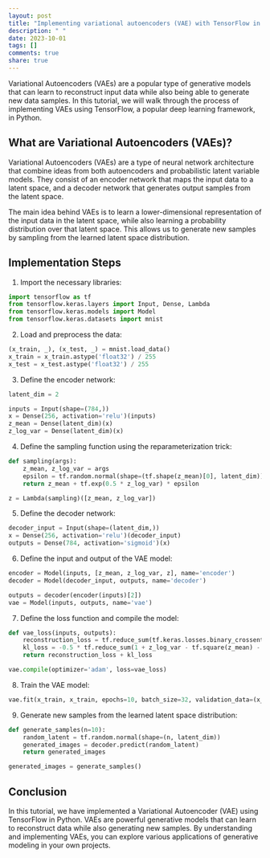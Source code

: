 ```yaml
---
layout: post
title: "Implementing variational autoencoders (VAE) with TensorFlow in Python"
description: " "
date: 2023-10-01
tags: []
comments: true
share: true
---
```


Variational Autoencoders (VAEs) are a popular type of generative models that can learn to reconstruct input data while also being able to generate new data samples. In this tutorial, we will walk through the process of implementing VAEs using TensorFlow, a popular deep learning framework, in Python.

## What are Variational Autoencoders (VAEs)?

Variational Autoencoders (VAEs) are a type of neural network architecture that combine ideas from both autoencoders and probabilistic latent variable models. They consist of an encoder network that maps the input data to a latent space, and a decoder network that generates output samples from the latent space.

The main idea behind VAEs is to learn a lower-dimensional representation of the input data in the latent space, while also learning a probability distribution over that latent space. This allows us to generate new samples by sampling from the learned latent space distribution.

## Implementation Steps

1. Import the necessary libraries:
```python
import tensorflow as tf
from tensorflow.keras.layers import Input, Dense, Lambda
from tensorflow.keras.models import Model
from tensorflow.keras.datasets import mnist
```

2. Load and preprocess the data:
```python
(x_train, _), (x_test, _) = mnist.load_data()
x_train = x_train.astype('float32') / 255
x_test = x_test.astype('float32') / 255
```

3. Define the encoder network:
```python
latent_dim = 2

inputs = Input(shape=(784,))
x = Dense(256, activation='relu')(inputs)
z_mean = Dense(latent_dim)(x)
z_log_var = Dense(latent_dim)(x)
```

4. Define the sampling function using the reparameterization trick:
```python
def sampling(args):
    z_mean, z_log_var = args
    epsilon = tf.random.normal(shape=(tf.shape(z_mean)[0], latent_dim))
    return z_mean + tf.exp(0.5 * z_log_var) * epsilon

z = Lambda(sampling)([z_mean, z_log_var])
```

5. Define the decoder network:
```python
decoder_input = Input(shape=(latent_dim,))
x = Dense(256, activation='relu')(decoder_input)
outputs = Dense(784, activation='sigmoid')(x)
```

6. Define the input and output of the VAE model:
```python
encoder = Model(inputs, [z_mean, z_log_var, z], name='encoder')
decoder = Model(decoder_input, outputs, name='decoder')

outputs = decoder(encoder(inputs)[2])
vae = Model(inputs, outputs, name='vae')
```

7. Define the loss function and compile the model:
```python
def vae_loss(inputs, outputs):
    reconstruction_loss = tf.reduce_sum(tf.keras.losses.binary_crossentropy(inputs, outputs))
    kl_loss = -0.5 * tf.reduce_sum(1 + z_log_var - tf.square(z_mean) - tf.exp(z_log_var), axis=-1)
    return reconstruction_loss + kl_loss

vae.compile(optimizer='adam', loss=vae_loss)
```

8. Train the VAE model:
```python
vae.fit(x_train, x_train, epochs=10, batch_size=32, validation_data=(x_test, x_test))
```

9. Generate new samples from the learned latent space distribution:
```python
def generate_samples(n=10):
    random_latent = tf.random.normal(shape=(n, latent_dim))
    generated_images = decoder.predict(random_latent)
    return generated_images

generated_images = generate_samples()
```

## Conclusion

In this tutorial, we have implemented a Variational Autoencoder (VAE) using TensorFlow in Python. VAEs are powerful generative models that can learn to reconstruct data while also generating new samples. By understanding and implementing VAEs, you can explore various applications of generative modeling in your own projects.
